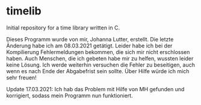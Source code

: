 # timelib
Initial repository for a time library written in C.

Dieses Programm wurde von mir, Johanna Lutter, erstellt.
Die letzte Änderung habe ich am 08.03.2021 getätigt.
Leider habe ich bei der Kompilierung Fehlermeldungen bekommen, die sich mir nicht erschlossen haben.
Auch Menschen, die ich gebeten habe mir zu helfen, wussten leider keine Lösung.
Ich werde weiterhin versuchen die Fehler zu beseitigen, auch wenn es nach Ende der Abgabefrist sein sollte.
Über Hilfe würde ich mich sehr freuen!

Update 17.03.2021:
Ich hab das Problem mit Hilfe von MH gefunden und korrigiert, sodass mein Programm nun funktioniert.